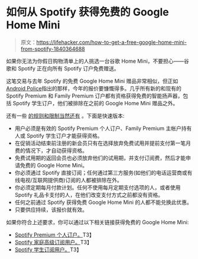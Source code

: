 # 如何从 Spotify 获得免费的 Google Home Mini

> 原文：<https://lifehacker.com/how-to-get-a-free-google-home-mini-from-spotify-1840364688>

如果你无法为你假日购物清单上的人挑选一台谷歌 Home Mini，不要担心——谷歌和 Spotify 正在向所有 Spotify 订户免费赠送。



这笔交易与去年 Spotify 的免费 Google Home Mini 赠品非常相似，但正如[Android Police](https://www.androidpolice.com/2019/12/11/spotify-free-google-home-mini/)指出的那样，今年的报价要慷慨得多。几乎所有新的和现有的 Spotify Premium 和 Family Premium 订户都有资格获得免费的智能扬声器，包括 Spotify 学生订户，他们被排除在之前的 Google Home Mini 赠品之外。

还有一些 [的规则和限制当然还有](https://www.spotify.com/us/legal/premium-supplemental-offer-terms/) 。下面是快速版本:

*   用户必须是有效的 Spotify Premium 个人订户、Family Premium 主帐户持有人或 Spotify 学生订户才能获得资格。
*   在促销活动结束前注册的新会员只有在选择放弃免费试用并提前支付第一笔月费的情况下，才自动获得资格。
*   免费试用期的返回会员也必须放弃他们的试用期，并支付订阅费，然后才能申请免费的 Google Home Mini。
*   你必须通过 Spotify 直接订阅；任何通过第三方服务(如他们的电话运营商或有线电视/互联网提供商)订阅的人都被排除在外。
*   你必须定期每月付款计划。任何不使用每月定期支付选项的人，或者使用 Spotify 礼品卡支付的人，在他们改变支付方式之前都没有资格。
*   任何之前通过 Spotify 获得免费 Google Home Mini 的人都不能兑换此优惠。
*   只要供应持续，该报价就有效。

如果你符合上述要求，你可以通过以下相关链接获得免费的 Google Home Mini:

*   [Spotify Premium 个人订户。](https://www.spotify.com/us/premium/)T3】
*   [Spotify 家庭高级订阅用户。](https://www.spotify.com/us/family/)T3】
*   [Spotify 学生订阅用户。](https://www.spotify.com/us/student/)T3】